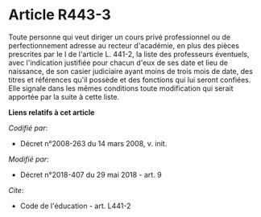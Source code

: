 # Article R443-3

Toute personne qui veut diriger un cours privé professionnel ou de perfectionnement adresse au recteur d'académie, en plus
des pièces prescrites par le I de l'article L. 441-2, la liste des professeurs éventuels, avec l'indication justifiée pour
chacun d'eux de ses date et lieu de naissance, de son casier judiciaire ayant moins de trois mois de date, des titres et
références qu'il possède et des fonctions qui lui seront confiées. Elle signale dans les mêmes conditions toute modification
qui serait apportée par la suite à cette liste.

**Liens relatifs à cet article**

_Codifié par_:

  - Décret n°2008-263 du 14 mars 2008, v. init.

_Modifié par_:

  - Décret n°2018-407 du 29 mai 2018 - art. 9

_Cite_:

  - Code de l'éducation - art. L441-2
